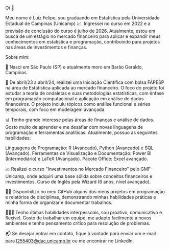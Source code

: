 Oi 👋

Meu nome é Luiz Felipe, sou graduando em Estatística pela Universidade Estadual de Campinas (Unicamp) 📈. Ingressei no curso em 2022 e a previsão de conclusão do curso é julho de 2026. Atualmente, estou em busca de um estágio no mercado financeiro para aplicar e expandir meus conhecimentos em estatística e programação, contribuindo para projetos nas áreas de investimentos e finanças.

Sobre mim:

🚩 Nasci em São Paulo (SP) e atualmente moro em Barão Geraldo, Campinas.

🌳 De abril/23 a abril/24, realizei uma Iniciação Científica com bolsa FAPESP na área de Estatística aplicada ao mercado financeiro. O foco do projeto foi estudar a teoria de ondaletas e suas metodologias estatísticas, com ênfase em programação computacional e aplicação em análise de dados financeiros. O projeto incluiu tópicos como análise funcional e séries temporais, com foco em modelagem avançada.

📊 Tenho grande interesse pelas áreas de finanças e análise de dados. Gosto muito de aprender e me desafiar com novas linguagens de programação e ferramentas analíticas. Atualmente, possuo as seguintes habilidades:

Linguagens de Programação: R (Avançado), Python (Avançado) e SQL (Avançado).
Ferramentas de Visualização e Documentação: Power BI (Intermediário) e LaTeX (Avançado).
Pacote Office: Excel avançado.

📈 Realizei o curso "Investimentos no Mercado Financeiro" pelo GMF-Unicamp, onde adquiri uma base sólida sobre conceitos financeiros e investimentos.
Curso de Inglês pela Wizard (6 anos, nível avançado).

🧑‍💻 Disponibilizo no meu GitHub alguns dos meus projetos em programação e relatórios de disciplinas, demonstrando minhas habilidades práticas e minha forma de organizar e documentar trabalhos.

🧑‍🤝‍🧑 Tenho ótimas habilidades interpessoais, sou proativo, comunicativo e flexível. Gosto de trabalhar em equipe, me adapto facilmente a novos ambientes e tenho pensamento crítico para resolução de problemas.

📬 Se desejar entrar em contato, fique à vontade para enviar um e-mail para l255403@dac.unicamp.br ou me encontrar no LinkedIn.
